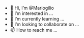 - 👋 Hi, I’m @Mariogilio
- 👀 I’m interested in ...
- 🌱 I’m currently learning ...
- 💞️ I’m looking to collaborate on ...
- 📫 How to reach me ...

<!---
Mariogilio/Mariogilio is a ✨ special ✨ repository because its `README.md` (this file) appears on your GitHub profile.
You can click the Preview link to take a look at your changes.
--->
